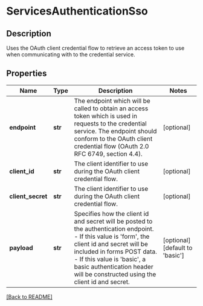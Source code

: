 # ServicesAuthenticationSso

## Description

Uses the OAuth client credential flow to retrieve an access token to use when communicating with to the credential  service.


## Properties

Name | Type | Description | Notes
------------ | ------------- | ------------- | -------------
**endpoint** | **str** | The endpoint which will be called to obtain an access  token which is used in requests to the credential service.  The endpoint should conform to the OAuth client  credential flow (OAuth 2.0 RFC 6749, section 4.4).  | [optional] 
**client\_id** | **str** | The client identifier to use during the OAuth client  credential flow.  | [optional] 
**client\_secret** | **str** | The client identifier to use during the OAuth client  credential flow.  | [optional] 
**payload** | **str** | Specifies how the client id and secret will be posted  to the authentication endpoint.   - If this value is &#39;form&#39;, the client id and secret      will be included in forms POST data.   - If this value is &#39;basic&#39;, a basic authentication      header will be constructed using the client id and      secret.  | [optional] [default to 'basic']

[[Back to README]](../README.md)




